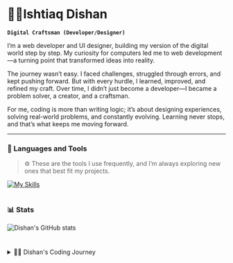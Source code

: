 # 🧗‍♂️Ishtiaq Dishan

**`Digital Craftsman (Developer/Designer)`**

I’m a web developer and UI designer, building my version of the digital world step by step. My curiosity for computers led me to web development—a turning point that transformed ideas into reality.

The journey wasn’t easy. I faced challenges, struggled through errors, and kept pushing forward. But with every hurdle, I learned, improved, and refined my craft. Over time, I didn’t just become a developer—I became a problem solver, a creator, and a craftsman.

For me, coding is more than writing logic; it’s about designing experiences, solving real-world problems, and constantly evolving. Learning never stops, and that’s what keeps me moving forward.

---

### 🧰 Languages and Tools

> ⚙️ These are the tools I use frequently, and I’m always exploring new ones that best fit my projects.

[![My Skills](https://skillicons.dev/icons?i=linux,html,css,javascript,react,express,jest,npm,sqlite,bootstrap,scss,mongodb&perline=11)](https://skillicons.dev)
<br />

#

### 📊 Stats

![Dishan's GitHub stats](https://github-readme-stats.vercel.app/api?username=dishan1223&show_icons=true&theme=gruvbox)

#

<details>
    <summary>🧑‍💻 Dishan's Coding Journey</summary>
    <br/>
    My journey started like many others—with curiosity and a passion for learning. As a teenager, discovering coding felt like unlocking a world where I could build anything I imagined. Despite the challenges—errors, bugs, and moments of doubt—I kept pushing forward.
    I often questioned if I belonged in this field, but my love for technology and the thrill of creating kept me going. Over time, persistence turned struggles into skills. Now, I can confidently say I belong here. Most importantly, I’ve learned how to learn—a skill that keeps me evolving every day.

</details>
